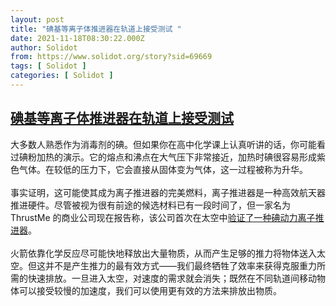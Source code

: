 ```yaml
---
layout: post
title: "碘基等离子体推进器在轨道上接受测试 "
date: 2021-11-18T08:30:22.000Z
author: Solidot
from: https://www.solidot.org/story?sid=69669
tags: [ Solidot ]
categories: [ Solidot ]
---
```

<!--1637224222000-->
[碘基等离子体推进器在轨道上接受测试](https://www.solidot.org/story?sid=69669)
------

<div>
大多数人熟悉作为消毒剂的碘。但如果你在高中化学课上认真听讲的话，你可能看过碘粉加热的演示。它的熔点和沸点在大气压下非常接近，加热时碘很容易形成紫色气体。在较低的压力下，它会直接从固体变为气体，这一过程被称为升华。<br><br>事实证明，这可能使其成为离子推进器的完美燃料，离子推进器是一种高效航天器推进硬件。尽管被视为很有前途的候选材料已有一段时间了，但一家名为 ThrustMe 的商业公司现在报告称，该公司首次在太空中<a href="https://arstechnica.com/science/2021/11/new-iodine-based-plasma-thruster-tested-in-orbit/">验证了一种碘动力离子推进器</a>。<br><br>火箭依靠化学反应尽可能快地释放出大量物质，从而产生足够的推力将物体送入太空。但这并不是产生推力的最有效方式——我们最终牺牲了效率来获得克服重力所需的快速排放。一旦进入太空，对速度的需求就会消失；既然在不同轨道间移动物体可以接受较慢的加速度，我们可以使用更有效的方法来排放出物质。
</div>

